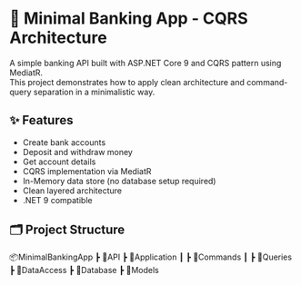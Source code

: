 # 💸 Minimal Banking App - CQRS Architecture

A simple banking API built with ASP.NET Core 9 and CQRS pattern using MediatR.  
This project demonstrates how to apply clean architecture and command-query separation in a minimalistic way.

## ✨ Features

- Create bank accounts
- Deposit and withdraw money
- Get account details
- CQRS implementation via MediatR
- In-Memory data store (no database setup required)
- Clean layered architecture
- .NET 9 compatible

## 🗂️ Project Structure

📦MinimalBankingApp
┣ 📂API
┣ 📂Application
┃ ┣ 📂Commands
┃ ┣ 📂Queries
┣ 📂DataAccess
┣ 📂Database
┣ 📂Models
